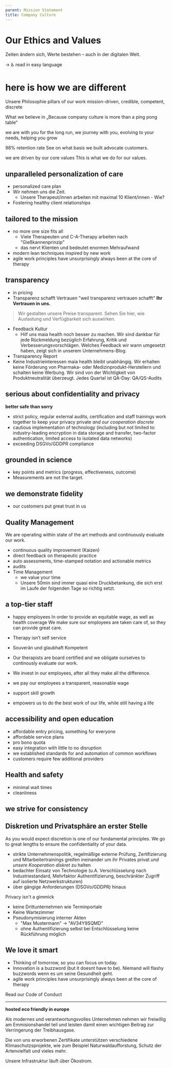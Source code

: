 ```yaml
---
parent: Mission Statement
title: Company Culture
---
```


# Our Ethics and Values

Zeiten ändern sich, Werte bestehen – auch in der digitalen Welt.

→  ♿ read in easy language

# here is how we are different
Unsere Philosophie
pillars of our work
mission-driven, credible, competent, discrete

What we believe in
„Because company culture is more than a ping pong table“

we are with you for the long run, we journey with you, evolving to your needs, helping you grow

98% retention rate
See on what basis we built advocate customers.

we are driven by our core values
This is what we do for our values.

## unparalleled personalization of care
- personalized care plan
- Wir nehmen uns die Zeit.
	- Unsere Therapeut/innen arbeiten mit maximal 10 Klient/innen - Wie?
- Fostering healthy client relationships

## tailored to the mission
- no more one size fits all
	- Viele Therapeuten und C-A-Therapy arbeiten nach "Gießkannenprinzip"
	- das nervt Klienten und bedeutet enormen Mehraufwand
- modern lean techniques inspired by new work
- agile work principles have unsurprisingly always been at the core of therapy

## transparency
- in pricing
- Transparenz schafft Vertrauen
"weil transparenz vertrauen schafft"
**Ihr Vertrauen in uns.**

> Wir gestalten unsere Preise transparent.
> Sehen Sie hier, wie Auslastung und Verfügbarkeit sich auswirken.

- Feedback Kultur
	- Hilf uns maia health noch besser zu machen. Wir sind dankbar für jede Rückmeldung bezüglich Erfahrung, Kritik und Verbesserungsvorschlägen.
Welches Feedback wir wann umgesetzt haben, zeigt sich in unserem Unternehmens-Blog.
- Transparency Report
- Keine Industrieinteressen
maia health bleibt unabhängig. Wir erhalten keine Förderung von Pharmaka- oder Medizinprodukt-Herstellern und schalten keine Werbung.
Wir sind von der Wichtigkeit von Produktneutralität überzeugt.
Jedes Quartal ist QA-Day: QA/QS-Audits

## serious about confidentiality and privacy
**better safe than sorry**
- strict policy, regular external audits, certification and staff trainings work together to keep your privacy private *and our cooperation discrete*
- cautious implementation of technology (including but not limited to: industry-leading encryption in data storage and transfer, two-factor authentication, limited access to isolated data networks)
- exceeding DSGVo/GDDPR compliance

## grounded in science
- key points and metrics (progress, effectiveness, outcome)
- Measurements are not the target.

## we demonstrate fidelity
- our customers put great trust in us

## Quality Management
We are operating within state of the art methods and continuously evaluate our work.
- continuous quality improvement (Kaizen)
- direct feedback on therapeutic practice
- auto assessments, time-stamped notation and actionable metrics
- audits
- Time Management
	- we value your time
	- Unsere 50min sind immer quasi eine Druckbetankung, die sich erst im Laufe der folgenden Tage so richtig setzt.


## a top-tier staff
- happy employees
In order to provide an equitable wage, as well as health coverage
We make sure our employees are taken care of, so they can provide great care.

- Therapy isn’t self service
- Souverän und glaubhaft Kompetent
- Our therapists are board certified and we obligate ourselves to continously evaluate our work.
- We invest in our employees, after all they make all the difference.
- we pay our employees a transparent, reasonable wage
- support skill growth
- empowers us to do the best work of our life, while still having a life

## accessibility and open education
- affordable entry pricing, something for everyone
- affordable service plans
- pro bono quota
- easy integration with little to no disruption
- we established standards for and automation of common workflows
- customers require few additional providers

## Health and safety
- minimal wait times
- cleanliness

## we strive for consistency

## Diskretion und Privatsphäre an erster Stelle

As you would expect discretion is one of our fundamental principles. We go to great lengths to ensure the confidentiality of your data.

- strikte Unternehmenspolitik, regelmäßige externe Prüfung, Zertifizierung und Mitarbeitertrainings greifen ineinander um ihr Privates privat *und unsere Kooperation diskret* zu halten 
- bedachter Einsatz von Technologie (u.A. Verschlüsselung nach Industriestandard, Mehrfaktor Authentifizierung, beschränkter Zugriff auf isolierte Netzwerkstrukturen)
- über gängige Anforderungen (DSGVo/GDDPR) hinaus

Privacy isn't a gimmick
- keine Drittunternehmen wie Terminportale
- Keine Wartezimmer
- Pseudonymisierung interner Akten
	- "Max Mustermann" → "AV34Y9SQMD"
	- ohne Authentifizierung selbst bei Entschlüsselung keine Rückführung möglich

## We love it smart
- Thinking of tomorrow, so you can focus on today.
- Innovation is a buzzword (but it doesnt have to be). Niemand will flashy buzzwords wenn es um seine Gesundheit geht.
- agile work principles have unsurprisingly always been at the core of therapy


Read our Code of Conduct


---

**hosted eco friendly in europe**

Als modernes und verantwortungsvolles Unternehmen nehmen wir freiwillig am Emmisionshandel teil und leisten damit einen wichtigen Beitrag zur Verringerung der Treibhausgase.

Die von uns erworbenen Zertifikate unterstützen verschiedene Klimaschutzsprojekte, wie zum Beispiel Naturwaldaufforstung, Schutz der Artenvielfalt und vieles mehr.

Unsere Infrastruktur läuft über Ökostrom.
